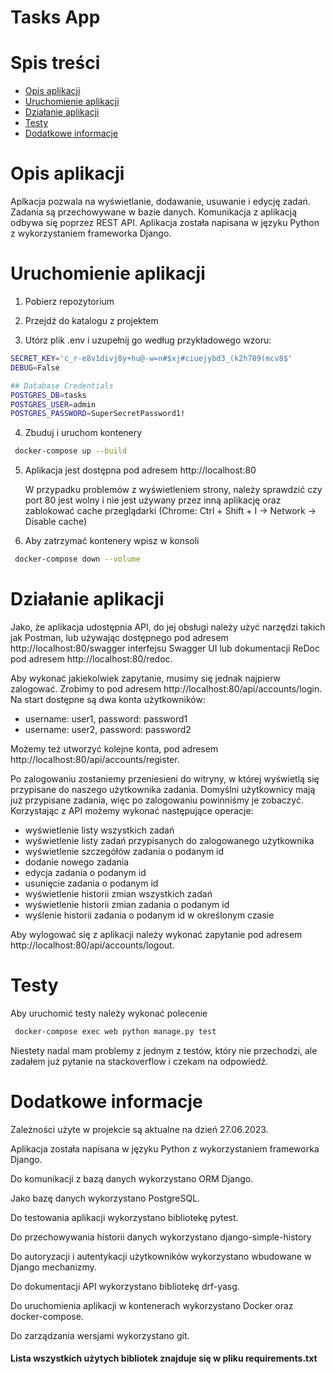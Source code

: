 # Tasks App

# Spis treści

- [Opis aplikacji](#opis-aplikacji)
- [Uruchomienie aplikacji](#uruchomienie-aplikacji)
- [Działanie aplikacji](#działanie-aplikacji)
- [Testy](#testy)
- [Dodatkowe informacje](#dodatkowe-informacje)


# Opis aplikacji

Aplkacja pozwala na wyświetlanie, dodawanie, usuwanie i edycję zadań. Zadania są przechowywane w bazie danych.
Komunikacja z aplikacją odbywa się poprzez REST API. Aplikacja została napisana w języku Python z wykorzystaniem frameworka Django.
# Uruchomienie aplikacji
1. Pobierz repozytorium


2. Przejdź do katalogu z projektem


3. Utórz plik .env i uzupełnij go według przykładowego wzoru:
```bash
SECRET_KEY='c_r-e8v1divj8y+hu@-w=n#$xj#ciuejybd3_(k2h789(mcv8$'
DEBUG=False

## Database Credentials
POSTGRES_DB=tasks
POSTGRES_USER=admin
POSTGRES_PASSWORD=SuperSecretPassword1!
```

4. Zbuduj i uruchom kontenery
```bash
 docker-compose up --build
```

5. Aplikacja jest dostępna pod adresem http://localhost:80

    W przypadku problemów z wyświetleniem strony, należy sprawdzić czy port 80 jest wolny i nie jest używany przez inną aplikację oraz zablokować cache przeglądarki (Chrome: Ctrl + Shift + I -> Network -> Disable cache)



6. Aby zatrzymać kontenery wpisz w konsoli
```bash
 docker-compose down --volume
```

# Działanie aplikacji
Jako, że aplikacja udostępnia API, do jej obsługi należy użyć narzędzi takich jak Postman, lub używając dostępnego pod adresem http://localhost:80/swagger interfejsu Swagger UI lub dokumentacji ReDoc pod adresem http://localhost:80/redoc.

Aby wykonać jakiekolwiek zapytanie, musimy się jednak  najpierw zalogować. Zrobimy to pod adresem http://localhost:80/api/accounts/login. Na start dostępne są dwa konta użytkowników:
- username: user1, password: password1
- username: user2, password: password2

Możemy też utworzyć kolejne konta, pod adresem http://localhost:80/api/accounts/register.

Po zalogowaniu zostaniemy przeniesieni do witryny, w której wyświetlą się przypisane do naszego użytkownika zadania. Domyślni użytkownicy mają już przypisane zadania, więc po zalogowaniu powinniśmy je zobaczyć.
Korzystając z API możemy wykonać następujące operacje:
- wyświetlenie listy wszystkich zadań
- wyświetlenie listy zadań przypisanych do zalogowanego użytkownika
- wyświetlenie szczegółów zadania o podanym id
- dodanie nowego zadania
- edycja zadania o podanym id
- usunięcie zadania o podanym id
- wyświetlenie historii zmian wszystkich zadań
- wyświetlenie historii zmian zadania o podanym id
- wyślenie historii zadania o podanym id w określonym czasie

Aby wylogować się z aplikacji należy wykonać zapytanie pod adresem http://localhost:80/api/accounts/logout.

# Testy
Aby uruchomić testy należy wykonać polecenie
```bash
 docker-compose exec web python manage.py test
```
Niestety nadal mam problemy z jednym z testów, który nie przechodzi, ale zadałem już pytanie na stackoverflow i czekam na odpowiedź.

# Dodatkowe informacje
Zależności użyte w projekcie są aktualne na dzień 27.06.2023.

Aplikacja została napisana w języku Python z wykorzystaniem frameworka Django.

Do komunikacji z bazą danych wykorzystano ORM Django.

Jako bazę danych wykorzystano PostgreSQL.

Do testowania aplikacji wykorzystano bibliotekę pytest.

Do przechowywania historii danych wykorzystano django-simple-history

Do autoryzacji i autentykacji użytkowników wykorzystano wbudowane w Django mechanizmy. 

Do dokumentacji API wykorzystano bibliotekę drf-yasg.

Do uruchomienia aplikacji w kontenerach wykorzystano Docker oraz docker-compose.

Do zarządzania wersjami wykorzystano git.

#### Lista wszystkich użytych bibliotek znajduje się w pliku requirements.txt